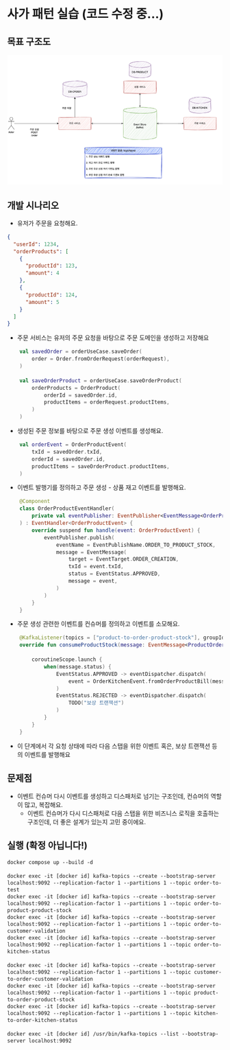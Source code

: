 # 사가 패턴 실습 (코드 수정 중...)

## 목표 구조도

![img_4.png](img_4.png)

## 개발 시나리오

- 유저가 주문을 요청해요.

```json
{
  "userId": 1234,
  "orderProducts": [
    {
      "productId": 123,
      "amount": 4
    },
    {
      "productId": 124,
      "amount": 5
    }
  ]
}
```

- 주문 서비스는 유저의 주문 요청을 바탕으로 주문 도메인을 생성하고 저장해요

``` kotlin
    val savedOrder = orderUseCase.saveOrder(
        order = Order.fromOrderRequest(orderRequest),
    )

    val saveOrderProduct = orderUseCase.saveOrderProduct(
        orderProducts = OrderProduct(
            orderId = savedOrder.id,
            productItems = orderRequest.productItems,
        )
    )
```

- 생성된 주문 정보를 바탕으로 주문 생성 이벤트를 생성해요.

``` kotlin
    val orderEvent = OrderProductEvent(
        txId = savedOrder.txId,
        orderId = savedOrder.id,
        productItems = saveOrderProduct.productItems,
    )
```

- 이벤트 발행기를 정의하고 주문 생성 - 상품 재고 이벤트를 발행해요.

``` kotlin
    @Component
    class OrderProductEventHandler(
        private val eventPublisher: EventPublisher<EventMessage<OrderProductEvent>>,
    ) : EventHandler<OrderProductEvent> {
        override suspend fun handle(event: OrderProductEvent) {
            eventPublisher.publish(
                eventName = EventPublishName.ORDER_TO_PRODUCT_STOCK,
                message = EventMessage(
                    target = EventTarget.ORDER_CREATION,
                    txId = event.txId,
                    status = EventStatus.APPROVED,
                    message = event,
                )
            )
        }
    }
```

- 주문 생성 관련한 이벤트를 컨슈머를 정의하고 이벤트를 소모해요.

``` kotlin
    @KafkaListener(topics = ["product-to-order-product-stock"], groupId = "saga")
    override fun consumeProductStock(message: EventMessage<ProductOrderBill>) {

        coroutineScope.launch {
            when(message.status) {
                EventStatus.APPROVED -> eventDispatcher.dispatch(
                    event = OrderKitchenEvent.fromOrderProductBill(message.message)
                )
                EventStatus.REJECTED -> eventDispatcher.dispatch(
                    TODO("보상 트랜잭션")
                )
            }
        }
    }

```

- 이 단계에서 각 요청 상태에 따라 다음 스탭을 위한 이벤트 혹은, 보상 트랜잭션 등의 이벤트를 발행해요


## 문제점
- 이벤트 컨슈머 다시 이벤트를 생성하고 디스패처로 넘기는 구조인데, 컨슈머의 역할이 많고, 복잡해요.
  - 이벤트 컨슈머가 다시 디스패처로 다음 스탭을 위한 비즈니스 로직을 호출하는 구조인데, 더 좋은 설계가 있는지 고민 중이에요.



## 실행 (확정 아닙니다!)

```
docker compose up --build -d

docker exec -it [docker id] kafka-topics --create --bootstrap-server localhost:9092 --replication-factor 1 --partitions 1 --topic order-to-test
docker exec -it [docker id] kafka-topics --create --bootstrap-server localhost:9092 --replication-factor 1 --partitions 1 --topic order-to-product-product-stock
docker exec -it [docker id] kafka-topics --create --bootstrap-server localhost:9092 --replication-factor 1 --partitions 1 --topic order-to-customer-validation
docker exec -it [docker id] kafka-topics --create --bootstrap-server localhost:9092 --replication-factor 1 --partitions 1 --topic order-to-kitchen-status

docker exec -it [docker id] kafka-topics --create --bootstrap-server localhost:9092 --replication-factor 1 --partitions 1 --topic customer-to-order-customer-validation
docker exec -it [docker id] kafka-topics --create --bootstrap-server localhost:9092 --replication-factor 1 --partitions 1 --topic product-to-order-product-stock
docker exec -it [docker id] kafka-topics --create --bootstrap-server localhost:9092 --replication-factor 1 --partitions 1 --topic kitchen-to-order-kitchen-status

docker exec -it [docker id] /usr/bin/kafka-topics --list --bootstrap-server localhost:9092
```

